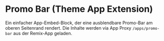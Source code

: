 # Promo Bar (Theme App Extension)

Ein einfacher App-Embed-Block, der eine ausblendbare Promo-Bar am oberen Seitenrand rendert. Die Inhalte werden via App Proxy `/apps/promo-bar` aus der Remix-App geladen. 